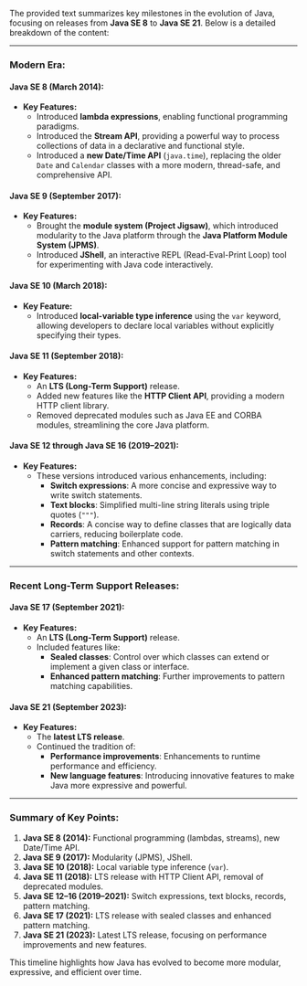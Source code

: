 The provided text summarizes key milestones in the evolution of Java, focusing on releases from **Java SE 8** to **Java SE 21**. Below is a detailed breakdown of the content:

---

### **Modern Era:**
#### **Java SE 8 (March 2014):**
- **Key Features:**
  - Introduced **lambda expressions**, enabling functional programming paradigms.
  - Introduced the **Stream API**, providing a powerful way to process collections of data in a declarative and functional style.
  - Introduced a **new Date/Time API** (`java.time`), replacing the older `Date` and `Calendar` classes with a more modern, thread-safe, and comprehensive API.

#### **Java SE 9 (September 2017):**
- **Key Features:**
  - Brought the **module system (Project Jigsaw)**, which introduced modularity to the Java platform through the **Java Platform Module System (JPMS)**.
  - Introduced **JShell**, an interactive REPL (Read-Eval-Print Loop) tool for experimenting with Java code interactively.

#### **Java SE 10 (March 2018):**
- **Key Feature:**
  - Introduced **local-variable type inference** using the `var` keyword, allowing developers to declare local variables without explicitly specifying their types.

#### **Java SE 11 (September 2018):**
- **Key Features:**
  - An **LTS (Long-Term Support)** release.
  - Added new features like the **HTTP Client API**, providing a modern HTTP client library.
  - Removed deprecated modules such as Java EE and CORBA modules, streamlining the core Java platform.

#### **Java SE 12 through Java SE 16 (2019–2021):**
- **Key Features:**
  - These versions introduced various enhancements, including:
    - **Switch expressions**: A more concise and expressive way to write switch statements.
    - **Text blocks**: Simplified multi-line string literals using triple quotes (`"""`).
    - **Records**: A concise way to define classes that are logically data carriers, reducing boilerplate code.
    - **Pattern matching**: Enhanced support for pattern matching in switch statements and other contexts.

---

### **Recent Long-Term Support Releases:**

#### **Java SE 17 (September 2021):**
- **Key Features:**
  - An **LTS (Long-Term Support)** release.
  - Included features like:
    - **Sealed classes**: Control over which classes can extend or implement a given class or interface.
    - **Enhanced pattern matching**: Further improvements to pattern matching capabilities.

#### **Java SE 21 (September 2023):**
- **Key Features:**
  - The **latest LTS release**.
  - Continued the tradition of:
    - **Performance improvements**: Enhancements to runtime performance and efficiency.
    - **New language features**: Introducing innovative features to make Java more expressive and powerful.

---

### **Summary of Key Points:**
1. **Java SE 8 (2014):** Functional programming (lambdas, streams), new Date/Time API.
2. **Java SE 9 (2017):** Modularity (JPMS), JShell.
3. **Java SE 10 (2018):** Local variable type inference (`var`).
4. **Java SE 11 (2018):** LTS release with HTTP Client API, removal of deprecated modules.
5. **Java SE 12–16 (2019–2021):** Switch expressions, text blocks, records, pattern matching.
6. **Java SE 17 (2021):** LTS release with sealed classes and enhanced pattern matching.
7. **Java SE 21 (2023):** Latest LTS release, focusing on performance improvements and new features.

This timeline highlights how Java has evolved to become more modular, expressive, and efficient over time.
